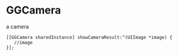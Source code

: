 # GGCamera
a camera 


    [[GGCamera sharedInstance] showCameraResult:^(UIImage *image) {
       //image
    }];
